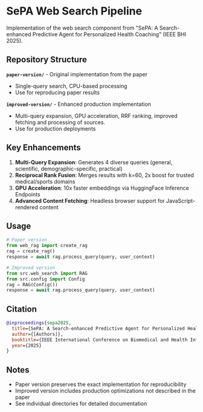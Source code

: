 # SePA Web Search Pipeline

Implementation of the web search component from "SePA: A Search-enhanced Predictive Agent for Personalized Health Coaching" (IEEE BHI 2025).

## Repository Structure

**`paper-version/`** - Original implementation from the paper

- Single-query search, CPU-based processing
- Use for reproducing paper results

**`improved-version/`** - Enhanced production implementation

- Multi-query expansion, GPU acceleration, RRF ranking, improved fetching and processing of sources.
- Use for production deployments

## Key Enhancements

1. **Multi-Query Expansion**: Generates 4 diverse queries (general, scientific, demographic-specific, practical)
2. **Reciprocal Rank Fusion**: Merges results with k=60, 2x boost for trusted medical/sports domains
3. **GPU Acceleration**: 10x faster embeddings via HuggingFace Inference Endpoints
4. **Advanced Content Fetching**: Headless browser support for JavaScript-rendered content

## Usage

```python
# Paper version
from web_rag import create_rag
rag = create_rag()
response = await rag.process_query(query, user_context)

# Improved version
from src.web_search import RAG
from src.config import Config
rag = RAG(Config())
response = await rag.process_query(query, user_context)
```

## Citation

```bibtex
@inproceedings{sepa2025,
  title={SePA: A Search-enhanced Predictive Agent for Personalized Health Coaching},
  author={[Authors]},
  booktitle={IEEE International Conference on Biomedical and Health Informatics (BHI)},
  year={2025}
}
```

## Notes

- Paper version preserves the exact implementation for reproducibility
- Improved version includes production optimizations not described in the paper
- See individual directories for detailed documentation
